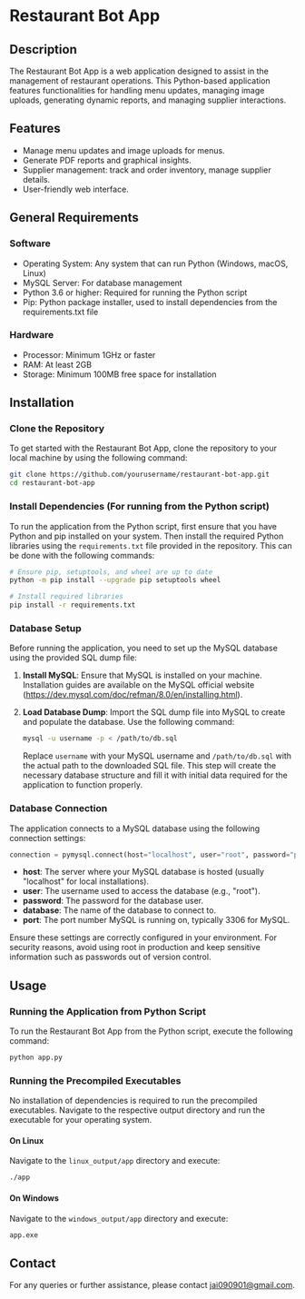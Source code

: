 

# Restaurant Bot App

## Description
The Restaurant Bot App is a web application designed to assist in the management of restaurant operations. This Python-based application features functionalities for handling menu updates, managing image uploads, generating dynamic reports, and managing supplier interactions.

## Features
- Manage menu updates and image uploads for menus.
- Generate PDF reports and graphical insights.
- Supplier management: track and order inventory, manage supplier details.
- User-friendly web interface.

## General Requirements
### Software
- Operating System: Any system that can run Python (Windows, macOS, Linux)
- MySQL Server: For database management
- Python 3.6 or higher: Required for running the Python script
- Pip: Python package installer, used to install dependencies from the requirements.txt file

### Hardware
- Processor: Minimum 1GHz or faster
- RAM: At least 2GB
- Storage: Minimum 100MB free space for installation

## Installation

### Clone the Repository
To get started with the Restaurant Bot App, clone the repository to your local machine by using the following command:

```bash
git clone https://github.com/yourusername/restaurant-bot-app.git
cd restaurant-bot-app
```

### Install Dependencies (For running from the Python script)
To run the application from the Python script, first ensure that you have Python and pip installed on your system. Then install the required Python libraries using the `requirements.txt` file provided in the repository. This can be done with the following commands:

```bash
# Ensure pip, setuptools, and wheel are up to date
python -m pip install --upgrade pip setuptools wheel

# Install required libraries
pip install -r requirements.txt
```

### Database Setup
Before running the application, you need to set up the MySQL database using the provided SQL dump file:

1. **Install MySQL**: Ensure that MySQL is installed on your machine. Installation guides are available on the MySQL official website (https://dev.mysql.com/doc/refman/8.0/en/installing.html).

2. **Load Database Dump**: Import the SQL dump file into MySQL to create and populate the database. Use the following command:

    ```bash
    mysql -u username -p < /path/to/db.sql
    ```

    Replace `username` with your MySQL username and `/path/to/db.sql` with the actual path to the downloaded SQL file. This step will create the necessary database structure and fill it with initial data required for the application to function properly.

### Database Connection
The application connects to a MySQL database using the following connection settings:

```python
connection = pymysql.connect(host="localhost", user="root", password="pwd", database="restaurant", port=3306)
```
- **host**: The server where your MySQL database is hosted (usually "localhost" for local installations).
- **user**: The username used to access the database (e.g., "root").
- **password**: The password for the database user.
- **database**: The name of the database to connect to.
- **port**: The port number MySQL is running on, typically 3306 for MySQL.

Ensure these settings are correctly configured in your environment. For security reasons, avoid using root in production and keep sensitive information such as passwords out of version control.

## Usage

### Running the Application from Python Script
To run the Restaurant Bot App from the Python script, execute the following command:

```bash
python app.py
```

### Running the Precompiled Executables
No installation of dependencies is required to run the precompiled executables. Navigate to the respective output directory and run the executable for your operating system.

#### On Linux
Navigate to the `linux_output/app` directory and execute:

```bash
./app
```

#### On Windows
Navigate to the `windows_output/app` directory and execute:

```bash
app.exe
```


## Contact
For any queries or further assistance, please contact [jai090901@gmail.com](mailto:jai090901@gmail.com).
